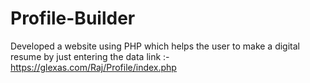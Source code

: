 # Profile-Builder
Developed a website using PHP which helps the user to make a digital resume by just entering the data
link :- https://glexas.com/Raj/Profile/index.php
